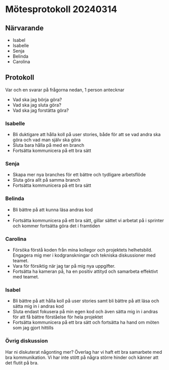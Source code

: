# Mötesprotokoll 20240314

## Närvarande
* Isabel
* Isabelle
* Senja
* Belinda
* Carolina

## Protokoll
Var och en svarar på frågorna nedan, 1 person antecknar
* Vad ska jag börja göra?
* Vad ska jag sluta göra?
* Vad ska jag forstätta göra? 

### Isabelle
* Bli duktigare att hålla koll på user stories, både för att se vad andra ska göra och vad man själv ska göra
* Sluta bara hålla på med en branch
* Fortsätta kommunicera på ett bra sätt 

### Senja
* Skapa mer nya branches för ett bättre och tydligare arbetsflöde
* Sluta göra allt på samma branch
* Fortsätta kommunicera på ett bra sätt

### Belinda
* Bli bättre på att kunna läsa andras kod 
*
* Fortsätta kommunicera på ett bra sätt, gillar sättet vi arbetat på i sprinter och kommer fortsätta göra det i framtiden 

### Carolina
* Försöka förstå koden från mina kollegor och projektets helhetsbild. Engagera mig mer i kodgranskningar och tekniska diskussioner med teamet.
* Vara för försiktig när jag tar på mig nya uppgifter.
* Fortsätta ha kameran på, ha en positiv attityd och samarbeta effektivt med teamet.

### Isabel
* Bli bättre på att hålla koll på user stories samt bli bättre på att läsa och sätta mig in i andras kod 
* Sluta endast fokusera på min egen kod och även sätta mig in i andras för att få bättre förståelse för hela projektet
* Fortsätta kommunicera på ett bra sätt och fortsätta ha hand om möten som jag gjort hittills 

### Övrig diskussion
Har ni diskuterat någonting mer?
Överlag har vi haft ett bra samarbete med bra kommunikation. Vi har inte stött på några större hinder och känner att det flutit på bra. 
